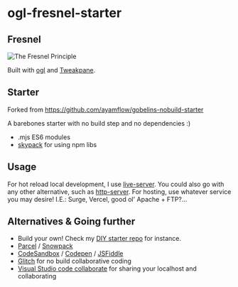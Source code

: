 # ogl-fresnel-starter

## Fresnel

![The Fresnel Principle](https://www.researchgate.net/profile/Bernhard-Preim/publication/319178578/figure/fig3/AS:614251806855176@1523460451964/Principle-of-the-Fresnel-effect-the-amount-of-reflection-on-a-reflective-surface-depends.png)

Built with [ogl](https://github.com/oframe/ogl) and [Tweakpane](https://github.com/cocopon/tweakpane).

## Starter

Forked from https://github.com/ayamflow/gobelins-nobuild-starter

A barebones starter with no build step and no dependencies :)

-   .mjs ES6 modules
-   [skypack](https://www.skypack.dev) for using npm libs

## Usage

For hot reload local development, I use [live-server](https://www.npmjs.com/package/live-server). You could also go with any other alternative, such as [http-server](https://www.npmjs.com/package/http-server).
For hosting, use whatever service you may desire! I.E.: Surge, Vercel, good ol' Apache + FTP?...

## Alternatives & Going further

-   Build your own! Check my [DIY starter repo](https://github.com/ayamflow/noop-starter) for instance.
-   [Parcel](https://parceljs.org/) / [Snowpack](https://www.snowpack.dev/)
-   [CodeSandbox](https://codesandbox.io/) / [Codepen](https://codepen.io/) / [JSFiddle](https://jsfiddle.net/)
-   [Glitch](https://glitch.com/) for no build collaborative coding
-   [Visual Studio code collaborate](https://docs.microsoft.com/en-us/visualstudio/liveshare/use/vscode) for sharing your localhost and collaborating
